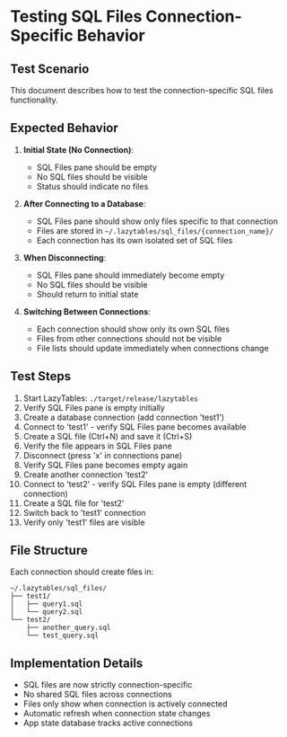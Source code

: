 # Testing SQL Files Connection-Specific Behavior

## Test Scenario

This document describes how to test the connection-specific SQL files functionality.

## Expected Behavior

1. **Initial State (No Connection)**:
   - SQL Files pane should be empty
   - No SQL files should be visible
   - Status should indicate no files

2. **After Connecting to a Database**:
   - SQL Files pane should show only files specific to that connection
   - Files are stored in `~/.lazytables/sql_files/{connection_name}/`
   - Each connection has its own isolated set of SQL files

3. **When Disconnecting**:
   - SQL Files pane should immediately become empty
   - No SQL files should be visible
   - Should return to initial state

4. **Switching Between Connections**:
   - Each connection should show only its own SQL files
   - Files from other connections should not be visible
   - File lists should update immediately when connections change

## Test Steps

1. Start LazyTables: `./target/release/lazytables`
2. Verify SQL Files pane is empty initially
3. Create a database connection (add connection 'test1')
4. Connect to 'test1' - verify SQL Files pane becomes available
5. Create a SQL file (Ctrl+N) and save it (Ctrl+S)
6. Verify the file appears in SQL Files pane
7. Disconnect (press 'x' in connections pane)
8. Verify SQL Files pane becomes empty again
9. Create another connection 'test2'
10. Connect to 'test2' - verify SQL Files pane is empty (different connection)
11. Create a SQL file for 'test2'
12. Switch back to 'test1' connection
13. Verify only 'test1' files are visible

## File Structure

Each connection should create files in:
```
~/.lazytables/sql_files/
├── test1/
│   ├── query1.sql
│   └── query2.sql
└── test2/
    ├── another_query.sql
    └── test_query.sql
```

## Implementation Details

- SQL files are now strictly connection-specific
- No shared SQL files across connections
- Files only show when connection is actively connected
- Automatic refresh when connection state changes
- App state database tracks active connections